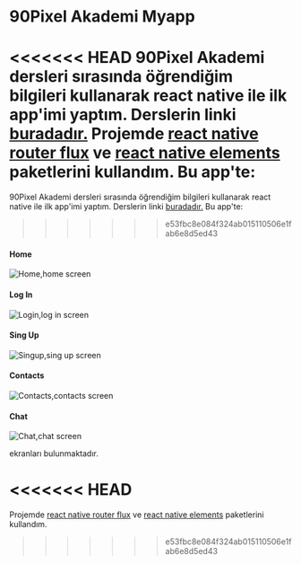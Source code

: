 # 90Pixel Akademi Myapp

<<<<<<< HEAD
90Pixel Akademi dersleri sırasında öğrendiğim bilgileri kullanarak react native ile ilk app'imi yaptım. Derslerin linki [buradadır.](https://www.youtube.com/channel/UCGMT5V8LCTrLlXbbUq8cKfQ) Projemde [react native router flux](https://github.com/aksonov/react-native-router-flux) ve [react native elements](https://github.com/react-native-training/react-native-elements) paketlerini kullandım. Bu app'te:
=======
90Pixel Akademi dersleri sırasında öğrendiğim bilgileri kullanarak react native ile ilk app'imi yaptım. Derslerin linki [buradadır.](https://www.youtube.com/channel/UCGMT5V8LCTrLlXbbUq8cKfQ) Bu app'te:
>>>>>>> e53fbc8e084f324ab015110506e1fab6e8d5ed43
#### **Home**

![Home,home screen](/screens/Home.png)

#### **Log In**

![Login,log in screen](/screens/Login.png)

#### **Sing Up**

![Singup,sing up screen](/screens/Singup.png)

#### **Contacts**

![Contacts,contacts screen](/screens/Contacts.png)

#### **Chat**

![Chat,chat screen](/screens/Chat.png)

ekranları bulunmaktadır.

<<<<<<< HEAD
=======
Projemde [react native router flux](https://github.com/aksonov/react-native-router-flux) ve [react native elements](https://github.com/react-native-training/react-native-elements) paketlerini kullandım.
>>>>>>> e53fbc8e084f324ab015110506e1fab6e8d5ed43


